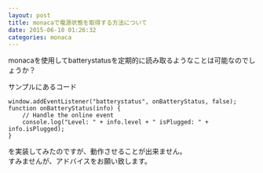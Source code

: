 ```yaml
---
layout: post
title: monacaで電源状態を取得する方法について
date: 2015-06-10 01:26:32
categories: monaca
---
```

<!-- {% raw %} -->
<p>monacaを使用してbatterystatusを定期的に読み取るようなことは可能なのでしょうか？</p>

<p>サンプルにあるコード</p>

<pre><code>window.addEventListener("batterystatus", onBatteryStatus, false);
function onBatteryStatus(info) {
    // Handle the online event
    console.log("Level: " + info.level + " isPlugged: " + info.isPlugged);
}
</code></pre>

<p>を実装してみたのですが、動作させることが出来ません。<br>
すみませんが、アドバイスをお願い致します。</p>
<!-- {% endraw %} -->
